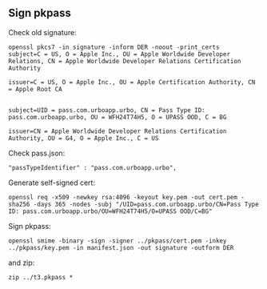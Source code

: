 Sign pkpass
------------

Check old signature:

	openssl pkcs7 -in signature -inform DER -noout -print_certs
	subject=C = US, O = Apple Inc., OU = Apple Worldwide Developer Relations, CN = Apple Worldwide Developer Relations Certification Authority

	issuer=C = US, O = Apple Inc., OU = Apple Certification Authority, CN = Apple Root CA


	subject=UID = pass.com.urboapp.urbo, CN = Pass Type ID: pass.com.urboapp.urbo, OU = WFH24T74H5, O = UPASS OOD, C = BG

	issuer=CN = Apple Worldwide Developer Relations Certification Authority, OU = G4, O = Apple Inc., C = US

Check pass.json:

	"passTypeIdentifier" : "pass.com.urboapp.urbo",

Generate self-signed cert:

	openssl req -x509 -newkey rsa:4096 -keyout key.pem -out cert.pem -sha256 -days 365 -nodes -subj "/UID=pass.com.urboapp.urbo/CN=Pass Type ID: pass.com.urboapp.urbo/OU=WFH24T74H5/O=UPASS OOD/C=BG"

Sign pkpass:

	openssl smime -binary -sign -signer ../pkpass/cert.pem -inkey ../pkpass/key.pem -in manifest.json -out signature -outform DER

and zip:

	zip ../t3.pkpass *
